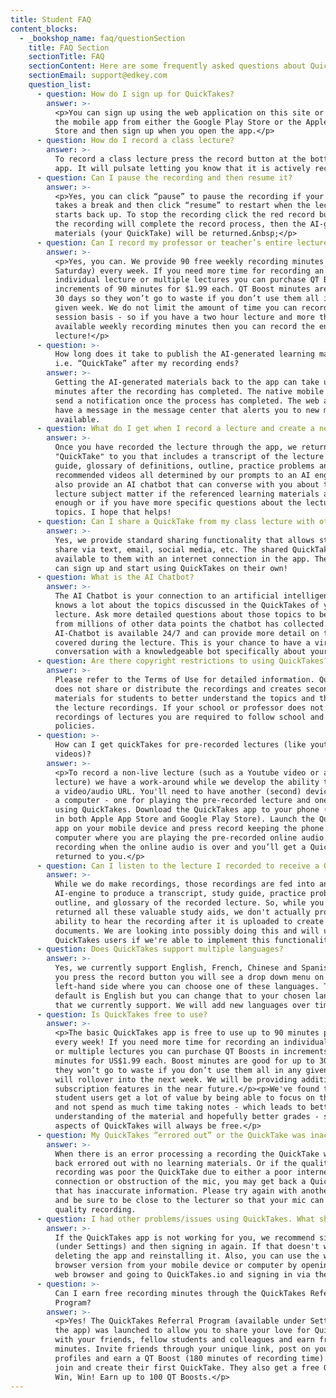 ```yaml
---
title: Student FAQ
content_blocks:
  - _bookshop_name: faq/questionSection
    title: FAQ Section
    sectionTitle: FAQ
    sectionContent: Here are some frequently asked questions about QuickTakes and how it works. If these FAQs do not answer your specific question, then we recommend sending an email to 
    sectionEmail: support@edkey.com
    question_list:
      - question: How do I sign up for QuickTakes?
        answer: >-
          <p>You can sign up using the web application on this site or download
          the mobile app from either the Google Play Store or the Apple App
          Store and then sign up when you open the app.</p>
      - question: How do I record a class lecture?
        answer: >-
          To record a class lecture press the record button at the bottom of the
          app. It will pulsate letting you know that it is actively recording.
      - question: Can I pause the recording and then resume it?
        answer: >-
          <p>Yes, you can click “pause” to pause the recording if your professor
          takes a break and then click “resume” to restart when the lecture
          starts back up. To stop the recording click the red record button and
          the recording will complete the record process, then the AI-generated
          materials (your QuickTake) will be returned.&nbsp;</p>
      - question: Can I record my professor or teacher’s entire lecture?
        answer: >-
          <p>Yes, you can. We provide 90 free weekly recording minutes (Sunday -
          Saturday) every week. If you need more time for recording an
          individual lecture or multiple lectures you can purchase QT Boost in
          increments of 90 minutes for $1.99 each. QT Boost minutes are good for
          30 days so they won’t go to waste if you don’t use them all in any
          given week. We do not limit the amount of time you can record on a per
          session basis - so if you have a two hour lecture and more than 120
          available weekly recording minutes then you can record the entire
          lecture!</p>
      - question: >-
          How long does it take to publish the AI-generated learning materials
          i.e. “QuickTake” after my recording ends?
        answer: >-
          Getting the AI-generated materials back to the app can take up to 15
          minutes after the recording has completed. The native mobile apps will
          send a notification once the process has completed. The web app will
          have a message in the message center that alerts you to new materials
          available.
      - question: What do I get when I record a lecture and create a new QuickTake?
        answer: >-
          Once you have recorded the lecture through the app, we return a
          "QuickTake" to you that includes a transcript of the lecture , study
          guide, glossary of definitions, outline, practice problems and even
          recommended videos all determined by our prompts to an AI engine. We
          also provide an AI chatbot that can converse with you about the
          lecture subject matter if the referenced learning materials aren't
          enough or if you have more specific questions about the lecture
          topics. I hope that helps!
      - question: Can I share a QuickTake from my class lecture with other classmates?
        answer: >-
          Yes, we provide standard sharing functionality that allows students to
          share via text, email, social media, etc. The shared QuickTake will be
          available to them with an internet connection in the app. Then, they
          can sign up and start using QuickTakes on their own!
      - question: What is the AI Chatbot?
        answer: >-
          The AI Chatbot is your connection to an artificial intelligence that
          knows a lot about the topics discussed in the QuickTakes of your
          lecture. Ask more detailed questions about those topics to benefit
          from millions of other data points the chatbot has collected. The
          AI-Chatbot is available 24/7 and can provide more detail on the topics
          covered during the lecture. This is your chance to have a virtual
          conversation with a knowledgeable bot specifically about your lecture.
      - question: Are there copyright restrictions to using QuickTakes?
        answer: >-
          Please refer to the Terms of Use for detailed information. QuickTakes
          does not share or distribute the recordings and creates secondary
          materials for students to better understand the topics and themes of
          the lecture recordings. If your school or professor does not allow
          recordings of lectures you are required to follow school and professor
          policies.
      - question: >-
          How can I get quickTakes for pre-recorded lectures (like youtube
          videos)?
        answer: >-
          <p>To record a non-live lecture (such as a Youtube video or audio
          lecture) we have a work-around while we develop the ability to insert
          a video/audio URL. You'll need to have another (second) device such as
          a computer - one for playing the pre-recorded lecture and one for
          using QuickTakes. Download the QuickTakes app to your phone (available
          in both Apple App Store and Google Play Store). Launch the QuickTakes
          app on your mobile device and press record keeping the phone near your
          computer where you are playing the pre-recorded online audio. End the
          recording when the online audio is over and you’ll get a QuickTake
          returned to you.</p>
      - question: Can I listen to the lecture I recorded to receive a QuickTake?
        answer: >-
          While we do make recordings, those recordings are fed into an
          AI-engine to produce a transcript, study guide, practice problems,
          outline, and glossary of the recorded lecture. So, while you get
          returned all these valuable study aids, we don't actually provide the
          ability to hear the recording after it is uploaded to create these
          documents. We are looking into possibly doing this and will update our
          QuickTakes users if we're able to implement this functionality.
      - question: Does QuickTakes support multiple languages?
        answer: >-
          Yes, we currently support English, French, Chinese and Spanish. After
          you press the record button you will see a drop down menu on the
          left-hand side where you can choose one of these languages. The
          default is English but you can change that to your chosen language
          that we currently support. We will add new languages over time.
      - question: Is QuickTakes free to use?
        answer: >-
          <p>The basic QuickTakes app is free to use up to 90 minutes per week,
          every week! If you need more time for recording an individual lecture
          or multiple lectures you can purchase QT Boosts in increments of 90
          minutes for US$1.99 each. Boost minutes are good for up to 30 days so
          they won’t go to waste if you don’t use them all in any given week and
          will rollover into the next week. We will be providing additional paid
          subscription features in the near future.</p><p>We've found that our
          student users get a lot of value by being able to focus on the lecture
          and not spend as much time taking notes - which leads to better
          understanding of the material and hopefully better grades - so some
          aspects of QuickTakes will always be free.</p>
      - question: My QuickTakes “errored out” or the QuickTake was inaccurate. Why?
        answer: >-
          When there is an error processing a recording the QuickTake will come
          back errored out with no learning materials. Or if the quality of the
          recording was poor the QuickTake due to either a poor internet
          connection or obstruction of the mic, you may get back a QuickTake
          that has inaccurate information. Please try again with another lecture
          and be sure to be close to the lecturer so that your mic can get a
          quality recording.
      - question: I had other problems/issues using QuickTakes. What should I do?
        answer: >-
          If the QuickTakes app is not working for you, we recommend signing out
          (under Settings) and then signing in again. If that doesn't work, try
          deleting the app and reinstalling it. Also, you can use the web
          browser version from your mobile device or computer by opening your
          web browser and going to QuickTakes.io and signing in via the web.
      - question: >-
          Can I earn free recording minutes through the QuickTakes Referral
          Program?
        answer: >-
          <p>Yes! The QuickTakes Referral Program (available under Settings in
          the app) was launched to allow you to share your love for QuickTakes
          with your friends, fellow students and colleagues and earn free
          minutes. Invite friends through your unique link, post on your social
          profiles and earn a QT Boost (180 minutes of recording time) when they
          join and create their first QuickTake. They also get a free QT Boost!
          Win, Win! Earn up to 100 QT Boosts.</p>
---
```

